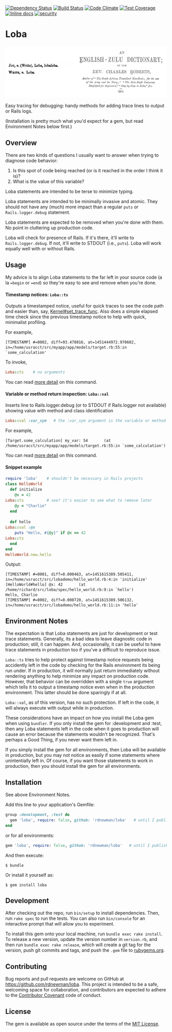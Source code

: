 [![Dependency Status](https://gemnasium.com/rdnewman/loba.svg)](https://gemnasium.com/rdnewman/loba)
[![Build Status](https://travis-ci.org/rdnewman/loba.svg?branch=master)](https://travis-ci.org/rdnewman/loba)
[![Code Climate](https://codeclimate.com/github/rdnewman/loba/badges/gpa.svg)](https://codeclimate.com/github/rdnewman/loba)
[![Test Coverage](https://codeclimate.com/github/rdnewman/loba/badges/coverage.svg)](https://codeclimate.com/github/rdnewman/loba/coverage)
[![Inline docs](http://inch-ci.org/github/rdnewman/loba.svg?branch=master)](http://inch-ci.org/github/rdnewman/loba)
[![security](https://hakiri.io/github/rdnewman/loba/master.svg)](https://hakiri.io/github/rdnewman/loba/master)

# Loba

![Loba is "write" in zulu](readme/zulu.png)

Easy tracing for debugging: handy methods for adding trace lines to output or Rails logs.

(Installation is pretty much what you'd expect for a gem, but read Environment Notes below first.)

## Overview

There are two kinds of questions I usually want to answer when trying to diagnose code behavior:

1. Is this spot of code being reached (or is it reached in the order I think it is)?
1. What is the value of this variable?

Loba statements are intended to be terse to minimize typing.  

Loba statements are intended to be minimally invasive and atomic.  They should not have any (much) more impact than a regular `puts` or `Rails.logger.debug` statement.

Loba statements are expected to be removed when you're done with them.  No point in cluttering up production code.

Loba will check for presence of Rails.  If it's there, it'll write to `Rails.logger.debug`.  If not, it'll write to STDOUT (i.e., `puts`).  Loba will work equally well with or without Rails.

## Usage

My advice is to align Loba statements to the far left in your source code (a la `=begin` or `=end`) so they're easy to see and remove when you're done.

#### Timestamp notices:  `Loba::ts`

Outputs a timestamped notice, useful for quick traces to see the code path and easier than, say, [Kernel#set_trace_func](http://ruby-doc.org/core-2.2.3/Kernel.html#method-i-set_trace_func).
Also does a simple elapsed time check since the previous timestamp notice to help with quick, minimalist profiling.

For example,

```
[TIMESTAMP] #=0002, diff=93.478016, at=1451444972.970602, in=/home/usracct/src/myapp/app/models/target.rb:55:in `some_calculation'
```

To invoke,

```ruby
Loba::ts    # no arguments
```

You can read [more detail](readme/ts.md) on this command.

#### Variable or method return inspection:  `Loba::val`

Inserts line to Rails.logger.debug (or to STDOUT if Rails.logger not available) showing value with method and class identification

```ruby
Loba::val :var_sym   # the :var_sym argument is the variable or method name given as a symbol
```

For example,

```
[Target.some_calculation] my_var: 54       (at /home/usracct/src/myapp/app/models/target.rb:55:in `some_calculation')
```

You can read [more detail](readme/val.md) on this command.

#### Snippet example

```ruby
require 'loba'    # shouldn't be necessary in Rails projects
class HelloWorld
  def initialize
    @x = 42
Loba::ts          # see? it's easier to see what to remove later
    @y = "Charlie"
  end

  def hello
Loba::val :@x
    puts "Hello, #{@y}" if @x == 42
Loba::ts
  end
end
HelloWorld.new.hello
```

Output:

```  
[TIMESTAMP] #=0001, diff=0.000463, at=1451615389.505411, in=/home/usracct/src/lobademo/hello_world.rb:4:in 'initialize'
[HelloWorld#hello] @x: 42       (at /home/richard/src/loba/spec/hello_world.rb:9:in `hello')
Hello, Charlie
[TIMESTAMP] #=0002, diff=0.000720, at=1451615389.506132, in=/home/usracct/src/lobademo/hello_world.rb:11:in 'hello'
```

## Environment Notes

The expectation is that Loba statements are just for development or test trace statements.  Generally, its a bad idea to leave diagnostic code in production; still, it can happen.   And, occasionally, it can be useful to have trace statements in production too if you've a difficult to reproduce issue.

`Loba::ts` tries to help protect against timestamp notice requests being accidently left in the code by checking for the Rails environment its being run under.  If in production, it will normally just return immediately without rendering anything to help minimize any impact on production code.  However, that behavior can be overridden with a single `true` argument which tells it to output a timestamp notice even when in the production environment.  This latter should be done sparingly if at all.

`Loba::val`, as of this version, has no such protection.  If left in the code, it will always execute with output while in production.

These considerations have an impact on how you install the Loba gem when using `bundler`.  If you only install the gem for :development and :test, then any Loba statements left in the code when it goes to production will cause an error because the statements wouldn't be recognized.  That's perhaps a Good Thing, if you never want them left in.

If you simply install the gem for all environments, then Loba will be available in production, but you may not notice as easily if some statements where unintentially left in.  Of course, if you want those statements to work in production, then you should install the gem for all environments.

## Installation

See above Environment Notes.

Add this line to your application's Gemfile:

```ruby
group :development, :test do
  gem 'loba', require: false, github: 'rdnewman/loba'   # until I publish it on RubyGems
end
```

or for all environments:

```ruby
gem 'loba', require: false, github: 'rdnewman/loba'   # until I publish it on RubyGems
```


And then execute:

    $ bundle

Or install it yourself as:

    $ gem install loba

## Development

After checking out the repo, run `bin/setup` to install dependencies. Then, run `rake spec` to run the tests. You can also run `bin/console` for an interactive prompt that will allow you to experiment.

To install this gem onto your local machine, run `bundle exec rake install`. To release a new version, update the version number in `version.rb`, and then run `bundle exec rake release`, which will create a git tag for the version, push git commits and tags, and push the `.gem` file to [rubygems.org](https://rubygems.org).

## Contributing

Bug reports and pull requests are welcome on GitHub at https://github.com/rdnewman/loba. This project is intended to be a safe, welcoming space for collaboration, and contributors are expected to adhere to the [Contributor Covenant](http://contributor-covenant.org) code of conduct.


## License

The gem is available as open source under the terms of the [MIT License](http://opensource.org/licenses/MIT).
